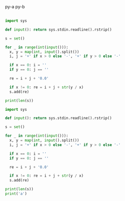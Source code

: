 <div class='cmain'>
  <nav class='cnav'>
    <a class='cfile' onClick='showCode(this)' target='py-a'>py-a</a>
    <a class='cfile' onClick='showCode(this)'  target='py-b'>py-b</a>
  </nav>
 <br>
 <div class='code' id='py-a' main=' '>
   
  ```python
import sys

def input(): return sys.stdin.readline().rstrip()

s = set()

for _ in range(int(input())):
    x, y = map(int, input().split())
    i, j = '+' if x > 0 else '-', '+' if y > 0 else '-'

    if x == 0: i = ''
    if y == 0: j == ''

    re = i + j + '0.0'

    if x != 0: re = i + j + str(y / x)
    s.add(re)

print(len(s))
```


 </div>
 <div class='code' id='py-b'>

  ```python
import sys

def input(): return sys.stdin.readline().rstrip()

s = set()

for _ in range(int(input())):
    x, y = map(int, input().split())
    i, j = '+' if x > 0 else '-', '+' if y > 0 else '-'

    if x == 0: i = ''
    if y == 0: j == ''

    re = i + j + '0.0'

    if x != 0: re = i + j + str(y / x)
    s.add(re)

print(len(s))
print('a')
```
   
 </div>
</div>
